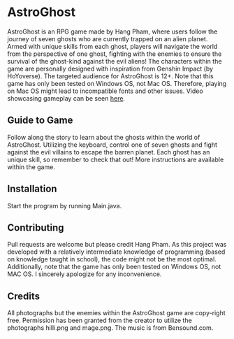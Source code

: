 # AstroGhost 
AstroGhost is an RPG game made by Hang Pham, where users follow the journey of seven ghosts who are currently trapped on an alien planet. Armed with unique skills from each ghost, players will navigate the world from the perspective of one ghost, fighting with the enemies to ensure the survival of the ghost-kind against the evil aliens! The characters within the game are personally designed with inspiration from Genshin Impact (by HoYoverse). The targeted audience for AstroGhost is 12+. Note that this game has only been tested on Windows OS, not Mac OS. Therefore, playing on Mac OS might lead to incompatible fonts and other issues. Video showcasing gameplay can be seen [here](https://drive.google.com/file/d/1vBhRlaUCfy70yb7YWG5T2mFRNOXVg1C5/view?usp=share_link).


## Guide to Game
Follow along the story to learn about the ghosts within the world of AstroGhost. Utilizing the keyboard, control one of seven ghosts and fight against the evil villains to escape the barren planet. Each ghost has an unique skill, so remember to check that out! More instructions are available within the game. 

## Installation
Start the program by running Main.java. 


## Contributing
Pull requests are welcome but please credit Hang Pham. As this project was developed with a relatively intermediate knowledge of programming (based on knowledge taught in school), the code might not be the most optimal. Additionally, note that the game has only been tested on Windows OS, not MAC OS. I sincerely apologize for any inconvenience. 

## Credits 
All photographs but the enemies within the AstroGhost game are copy-right free. Permission has been granted from the creator to utilize the photographs hilli.png and mage.png. The music is from Bensound.com. 
